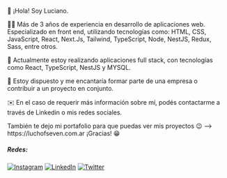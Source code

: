 <p>👋 ¡Hola! Soy Luciano.</p>
<p>
    🧑‍💻 Más de 3 años de experiencia en desarrollo de aplicaciones web. Especializado en front end, utilizando tecnologías como: HTML, CSS, JavaScript, React, Next.Js, Tailwind, TypeScript, Node, NestJS, Redux, Sass, entre otros.
</p>
<p>
    🚀 Actualmente estoy realizando aplicaciones full stack, con tecnologías como React, TypeScript, NestJS y MYSQL.
</p>
<p>
    🎯 Estoy dispuesto y me encantaría formar parte de una empresa o contribuir a un proyecto en conjunto.
</p>
<p>
    ✉️ En el caso de requerir más información sobre mí, podés contactarme a través de Linkedin o mis redes sociales.
</p>
<p>
    También te dejo mi portafolio para que puedas ver mis proyectos 😉 --> https://luchofseven.com.ar
    ¡Gracias! 😁
</p>

##### Redes:
[![Instagram](https://img.shields.io/badge/Instagram-%23E4405F.svg?logo=Instagram&logoColor=white)](https://instagram.com/luchofseven) [![LinkedIn](https://img.shields.io/badge/LinkedIn-%230077B5.svg?logo=linkedin&logoColor=white)](https://linkedin.com/in/luchofseven) [![Twitter](https://img.shields.io/badge/Twitter-%231DA1F2.svg?logo=Twitter&logoColor=white)](https://twitter.com/luchofseven)

